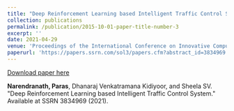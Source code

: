 ```yaml
---
title: "Deep Reinforcement Learning based Intelligent Traffic Control System"
collection: publications
permalink: /publication/2015-10-01-paper-title-number-3
excerpt: ''
date: 2021-04-29
venue: 'Proceedings of the International Conference on Innovative Computing & Communication (ICICC)'
paperurl: 'https://papers.ssrn.com/sol3/papers.cfm?abstract_id=3834969'
---
```


[Download paper here](https://papers.ssrn.com/sol3/Delivery.cfm/SSRN_ID3834969_code3635775.pdf?abstractid=3834969&mirid=1)

<b>Narendranath, Paras</b>, Dhanaraj Venkatramana Kidiyoor, and Sheela SV. "Deep Reinforcement Learning based Intelligent Traffic Control System." Available at SSRN 3834969 (2021).
